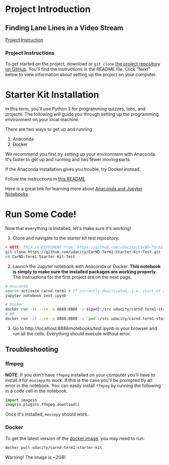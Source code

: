# Project Introduction

## Finding Lane Lines in a Video Stream

[Project Instruction](https://youtu.be/LatP7XUPgIE)

### Project Instructions
To get started on the project, download or `git clone` [the project repository on GitHub](https://github.com/udacity/CarND-LaneLines-P1). You'll find the instructions in the README file. Click "Next" below to view information about setting up the project on your computer.

# Starter Kit Installation
In this term, you'll use Python 3 for programming quizzes, labs, and projects. The following will guide you through setting up the programming environment on your local machine.

There are two ways to get up and running:
1. Anaconda
2. Docker

We recommend you first try setting up your environment with Anaconda. It's faster to get up and running and has fewer moving parts.

If the Anaconda installation gives you trouble, try Docker instead.

Follow the instructions in [this README](https://github.com/udacity/CarND-Term1-Starter-Kit/blob/master/README.md).

Here is a great link for learning more about [Anaconda and Jupyter Notebooks](https://classroom.udacity.com/courses/ud1111)

# Run Some Code!
Now that everything is installed, let's make sure it's working!

1. Clone and navigate to the starter kit test repository.
```bash
# NOTE: This is DIFFERENT from  https://github.com/udacity/CarND-Term1-Starter-Kit.git
git clone https://github.com/udacity/CarND-Term1-Starter-Kit-Test.git
cd CarND-Term1-Starter-Kit-Test
```
2. Launch the Jupyter notebook with Anaconda or Docker. **This notebook is simply to make sure the installed packages are working properly.** The instructions for the first project are on the next page.
```bash
# Anaconda
source activate carnd-term1 # If currently deactivated, i.e. start of a new terminal session
jupyter notebook test.ipynb
```
```bash
# Docker
docker run -it --rm -p 8888:8888 -v ${pwd}:/src udacity/carnd-term1-starter-kit test.ipynb
# OR
docker run -it --rm -p 8888:8888 -v `pwd`:/src udacity/carnd-term1-starter-kit test.ipynb
```
3. Go to http://localhost:8888/notebooks/test.ipynb in your browser and run all the cells. Everything should execute without error.

## Troubleshooting
### ffmpeg
**NOTE**: If you don't have `ffmpeg` installed on your computer you'll have to install it for `moviepy` to work. If this is the case you'll be prompted by an error in the notebook. You can easily install `ffmpeg` by running the following in a code cell in the notebook.

```python
import imageio
imageio.plugins.ffmpeg.download()
```

Once it's installed, `moviepy` should work.

### Docker
To get the latest version of the [docker image](https://hub.docker.com/r/udacity/carnd-term1-starter-kit/), you may need to run:
```bash
docker pull udacity/carnd-term1-starter-kit
```

Warning! The image is ~2GB!

